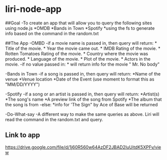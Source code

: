 # liri-node-app
##Goal
-To create an app that will allow you to query the following sites using node.js
    *OMDB
    *Bands in Town
    *Spotify
    *using the fs to generate info based on the command in the random.txt

##The App
-OMBD
    -if a movie name is passed in, then query will return:
        * Title of the movie.
        * Year the movie came out.
        * IMDB Rating of the movie.
        * Rotten Tomatoes Rating of the movie.
        * Country where the movie was produced.
        * Language of the movie.
        * Plot of the movie.
        * Actors in the movie.
    -if no value passed in:
        * will return info for the movie " Mr. No body"
    
-Bands in Town
    -if a song is passed in, then query will return:
        *Name of the venue
        *Venue location
        *Date of the Event (use moment to format this as "MM/DD/YYYY")

-Spotify
    -if a song or an artist is passed in, then query will return:
        *Artist(s)
        *The song's name
        *A preview link of the song from Spotify
        *The album that the song is from 
    -else:
        *info for 'The Sign" by Ace of Base will be returned

-Do-What-say
    -A different way to make the same queries as above. Liri will read the command in the random.txt and query. 


## Link to app
https://drive.google.com/file/d/1j60R560w64AzDF2JBAD2IuUitdK5XPFv/view


